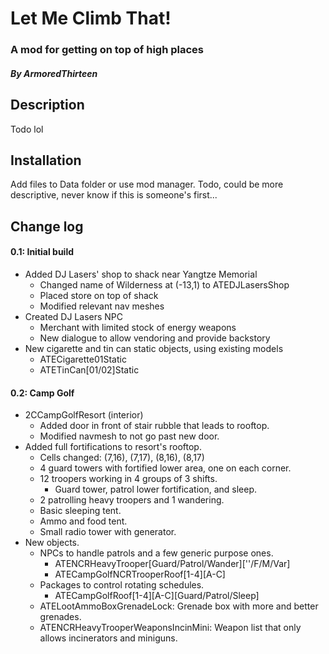 # Let Me Climb That!
### A mod for getting on top of high places
#### *By ArmoredThirteen*


## Description
Todo lol


## Installation
Add files to Data folder or use mod manager.
Todo, could be more descriptive, never know if this is someone's first...


## Change log
#### 0.1: Initial build
- Added DJ Lasers' shop to shack near Yangtze Memorial
	- Changed name of Wilderness at (-13,1) to ATEDJLasersShop
	- Placed store on top of shack
	- Modified relevant nav meshes
- Created DJ Lasers NPC
	- Merchant with limited stock of energy weapons
	- New dialogue to allow vendoring and provide backstory
- New cigarette and tin can static objects, using existing models
	- ATECigarette01Static
	- ATETinCan[01/02]Static
#### 0.2: Camp Golf
- 2CCampGolfResort (interior)
	- Added door in front of stair rubble that leads to rooftop.
	- Modified navmesh to not go past new door.
- Added full fortifications to resort's rooftop.
	- Cells changed: (7,16), (7,17), (8,16), (8,17)
	- 4 guard towers with fortified lower area, one on each corner.
	- 12 troopers working in 4 groups of 3 shifts.
		- Guard tower, patrol lower fortification, and sleep.
	- 2 patrolling heavy troopers and 1 wandering.
	- Basic sleeping tent.
	- Ammo and food tent.
	- Small radio tower with generator.
- New objects.
	- NPCs to handle patrols and a few generic purpose ones.
		- ATENCRHeavyTrooper[Guard/Patrol/Wander][''/F/M/Var]
		- ATECampGolfNCRTrooperRoof[1-4][A-C]
	- Packages to control rotating schedules.
		- ATECampGolfRoof[1-4][A-C][Guard/Patrol/Sleep]
	- ATELootAmmoBoxGrenadeLock: Grenade box with more and better grenades.
	- ATENCRHeavyTrooperWeaponsIncinMini: Weapon list that only allows incinerators and miniguns.
